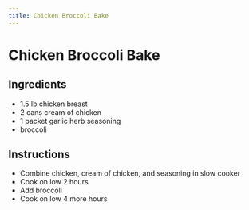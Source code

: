 ```yaml
---
title: Chicken Broccoli Bake
---
```


# Chicken Broccoli Bake

## Ingredients

- 1.5 lb chicken breast
- 2 cans cream of chicken
- 1 packet garlic herb seasoning
- broccoli

## Instructions

- Combine chicken, cream of chicken, and seasoning in slow cooker
- Cook on low 2 hours
- Add broccoli
- Cook on low 4 more hours